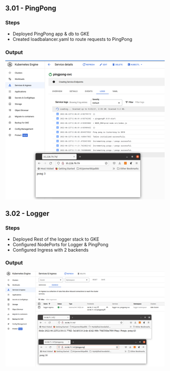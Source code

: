 ## 3.01 - PingPong

### Steps

- Deployed PingPong app & db to GKE
- Created loadbalancer.yaml to route requests to PingPong

### Output

![program output](output_301.png "Deployment")

## 3.02 - Logger

### Steps

- Deployed Rest of the logger stack to GKE
- Configured NodePorts for Logger & PingPong
- Configured Ingress with 2 backends

### Output

![program output](output_302.png "Deployment")